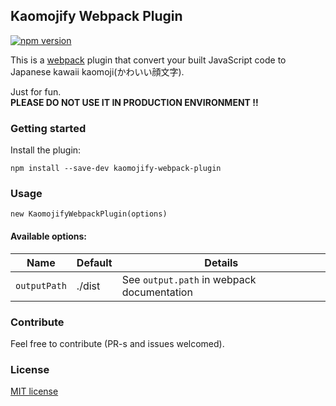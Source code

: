 ## Kaomojify Webpack Plugin

[![npm version](https://badge.fury.io/js/kaomojify-webpack-plugin.svg)](https://badge.fury.io/js/kaomojify-webpack-plugin)

This is a [webpack](http://webpack.github.io/) plugin that convert your built JavaScript code to Japanese kawaii kaomoji(かわいい顔文字).  

Just for fun.  
**PLEASE DO NOT USE IT IN PRODUCTION ENVIRONMENT !!**

### Getting started

Install the plugin:

```
npm install --save-dev kaomojify-webpack-plugin
```

### Usage

`new KaomojifyWebpackPlugin(options)`

#### Available options:

| Name | Default | Details |
| ---- | ------- | ------- |
| `outputPath` | ./dist | See `output.path` in webpack documentation  |

### Contribute
Feel free to contribute (PR-s and issues welcomed).

### License
[MIT license](http://opensource.org/licenses/mit-license.php)